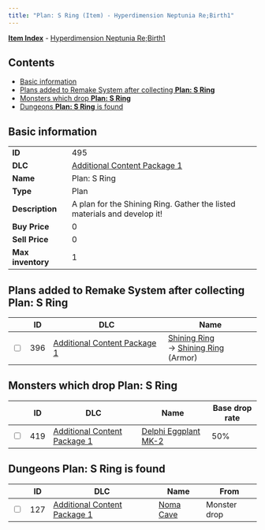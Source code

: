 ```yaml
---
title: "Plan: S Ring (Item) - Hyperdimension Neptunia Re;Birth1"
---
```


[**Item Index**](/neptunia/rb1/item/index.html) - [Hyperdimension Neptunia Re;Birth1](/neptunia/rb1)

## Contents

- [Basic information](#basic-information)
- [Plans added to Remake System after collecting **Plan: S Ring**](#plans-added-to-remake-system-after-collecting-plan-s-ring)
- [Monsters which drop **Plan: S Ring**](#monsters-which-drop-plan-s-ring)
- [Dungeons **Plan: S Ring** is found](#dungeons-plan-s-ring-is-found)

## Basic information

|   |   |
| -- | -- |
| **ID** | 495 |
| **DLC** | [Additional Content Package 1](/neptunia/rb1/dlc/10-pack1.html) |
| **Name** | Plan: S Ring |
| **Type** | Plan |
| **Description** | A plan for the Shining Ring. Gather the listed materials and develop it! |
| **Buy Price** | 0 |
| **Sell Price** | 0 |
| **Max inventory** | 1 |

## Plans added to Remake System after collecting **Plan: S Ring**

|    | ID | DLC | Name |
| -- | -- | --- | ---- |
| <input type="checkbox" id="rb1-remake-10-396" class="trackbox" /> | 396 | [Additional Content Package 1](/neptunia/rb1/dlc/10-pack1.html) | [Shining Ring](/neptunia/rb1/remake/10-396-shining-ring.html)<br />→ [Shining Ring](/neptunia/rb1/item/10-2560-shining-ring.html) (Armor) |

## Monsters which drop **Plan: S Ring**

|    | ID | DLC | Name | Base drop rate |
| -- | -- | --- | ---- | -------------- |
| <input type="checkbox" id="rb1-monster-10-419" class="trackbox" /> | 419 | [Additional Content Package 1](/neptunia/rb1/dlc/10-pack1.html) | [Delphi Eggplant MK-2](/neptunia/rb1/monster/10-419-delphi-eggplant-mk-2.html) | 50% |

## Dungeons **Plan: S Ring** is found

|    | ID | DLC | Name | From |
| -- | -- | --- | ---- | ---- |
| <input type="checkbox" id="rb1-dungeon-10-127" class="trackbox" /> | 127 | [Additional Content Package 1](/neptunia/rb1/dlc/10-pack1.html) | [Noma Cave](/neptunia/rb1/dungeon/10-127-noma-cave.html) | Monster drop |